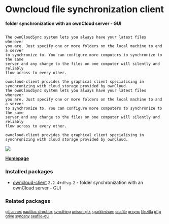 # Owncloud file synchronization client

__folder synchronization with an ownCloud server - GUI__

```

The ownCloudSync system lets you always have your latest files wherever
you are. Just specify one or more folders on the local machine to and a server
to synchronize to. You can configure more computers to synchronize to the same
server and any change to the files on one computer will silently and reliably
flow across to every other.

owncloud-client provides the graphical client specialising in
synchronizing with cloud storage provided by ownCloud.
The ownCloudSync system lets you always have your latest files wherever
you are. Just specify one or more folders on the local machine to and a server
to synchronize to. You can configure more computers to synchronize to the same
server and any change to the files on one computer will silently and reliably
flow across to every other.

owncloud-client provides the graphical client specialising in
synchronizing with cloud storage provided by ownCloud.

```

[![](https://screenshots.debian.net/thumbnail-with-version/owncloud-client/9001)](https://screenshots.debian.net/screenshot-with-version/owncloud-client/9001)



**[Homepage](https://owncloud.org/sync-clients/)**

### Installed packages

* [owncloud-client](https://packages.debian.org/stretch/owncloud-client) `2.2.4+dfsg-2` - folder synchronization with an ownCloud server - GUI

### Related packages

<sub> [git-annex](https://packages.debian.org/stretch/git-annex) [nautilus-dropbox](https://packages.debian.org/stretch/nautilus-dropbox) [syncthing](https://packages.debian.org/stretch/syncthing) [unison-gtk](https://packages.debian.org/stretch/unison-gtk) [sparkleshare](https://packages.debian.org/stretch/sparkleshare) [seafile](https://packages.debian.org/stretch/seafile) [grsync](https://packages.debian.org/stretch/grsync) [filezilla](https://packages.debian.org/stretch/filezilla) [gftp](https://packages.debian.org/stretch/gftp) [grive](https://packages.debian.org/stretch/grive) [syncany](https://packages.debian.org/stretch/syncany) [seafile-gui](https://packages.debian.org/stretch/seafile-gui)  </sub>
